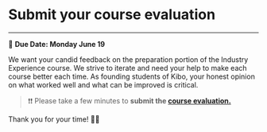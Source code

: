 # Submit your course evaluation
-----

<aside>

  📝 **Due Date: Monday June 19**
 
</aside>

We want your candid feedback on the preparation portion of the Industry Experience course. We strive to iterate and need your help to make each course better each time. As founding students of Kibo, your honest opinion on what worked well and what can be improved is critical. 


> ❗❗ Please take a few minutes to **submit the <a href="https://forms.gle/2uUqaf779UX1qWyr7" target="_blank">course evaluation.</a>**

Thank you for your time! 🙏🏿
